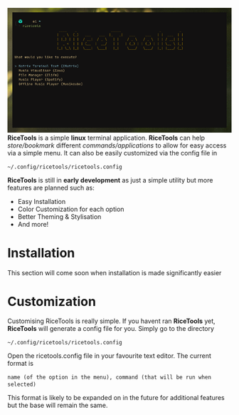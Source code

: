 ![image of ricetools](https://github.com/LemonadeIsCoolAndEpic/RiceTools/blob/master/RiceToolsThumbnail.png?raw=true)
**RiceTools** is a simple **linux** terminal application. **RiceTools** can help *store/bookmark* different *commands/applications* to allow for easy access via a simple menu. It can also be easily customized via the config file in 

    ~/.config/ricetools/ricetools.config
**RiceTools** is still in **early development** as just a simple utility but more features are planned such as:

 - Easy Installation
 - Color Customization for each option
 - Better Theming & Stylisation
 - And more!

# Installation
This section will come soon when installation is made significantly easier

# Customization
Customising RiceTools is really simple. If you havent ran **RiceTools** yet, **RiceTools** will generate a config file for you. Simply go to the directory

    ~/.config/ricetools/ricetools.config
Open the ricetools.config file in your favourite text editor. The current format is

    name (of the option in the menu), command (that will be run when selected)
This format is likely to be expanded on in the future for additional features but the base will remain the same.
 
